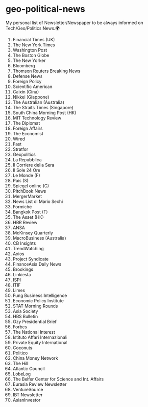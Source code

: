 # geo-political-news
My personal list of Newsletter/Newspaper to be always informed on Tech/Geo/Politics News.🌍

1. Financial Times (UK)
2. The New York Times
3. Washington Post
4. The Boston Globe
5. The New Yorker
6. Bloomberg
7. Thomson Reuters Breaking News
8. Defense News
9. Foreign Policy
10. Scientific American
11. Caixin (Cina)
12. Nikkei (Giappone)
13. The Australian (Australia)
14. The Straits Times (Singapore)
15. South China Morning Post (HK)
16. MIT Technology Review
17. The Diplomat
18. Foreign Affairs
19. The Economist
20. Wired
21. Fast
22. Stratfor
23. Geopolitics
24. La Repubblica
25. Il Corriere della Sera
26. Il Sole 24 Ore
27. Le Monde (F)
28. País (S)
29. Spiegel online (G)
30. PitchBook News
31. MergerMarket
32. News List di Mario Sechi
33. Formiche
34. Bangkok Post (T)
35. The Asset (HK)
36. HBR Review
37. ANSA
38. McKinsey Quarterly
39. MacroBusiness (Australia)
40. CB Insights
41. TrendWatching
42. Axios
43. Project Syndicate
44. FinanceAsia Daily News
45. Brookings
46. Linkiesta
47. ISPI
48. ITIF
49. Limes
50. Fung Business Intelligence
51. Economic Policy Institute
52. STAT Morning Rounds
53. Asia Society
54. HBS Bulletin
55. Ozy Presidential Brief
56. Forbes
57. The National Interest
58. Istituto Affari Internazionali
59. Private Equity International 
60. Coconuts
61. Politico
62. China Money Network 
63. The Hill
64. Atlantic Council
65. LobeLog
66. The Belfer Center for Science and Int. Affairs
67. Eurasia Review Newsletter 
68. VentureSource
69. IBT Newsletter 
70. AsianInvestor
